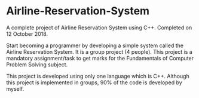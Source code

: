 # Airline-Reservation-System
A complete project of Airline Reservation System using C++. Completed on 12 October 2018.

Start becoming a programmer by developing a simple system called the Airline Reservation System.
It is a group project (4 people). This project is a mandatory assignment/task to get marks for the Fundamentals of Computer Problem Solving subject.

This project is developed using only one language which is C++. Although this project is implemented in groups, 90% of the code is developed by myself.
